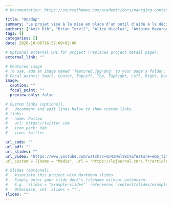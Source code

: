 ```yaml
---
# Documentation: https://sourcethemes.com/academic/docs/managing-content/

title: "Onadap"
summary: "Le projet vise à la mise en place d’un outil d’aide à la décision pour les hôpitaux et autres unités sensibles soumis à l’attrition du personnel atteint par le COVID-19. L’objectif est de produire des rapports journaliers permettant à la fois de visualiser l’évolution de l’épidémie à l’échelle de l’unité, mais aussi de proposer des projections à quelques jours et enfin d’évaluer a priori les scénarios de redéploiement des personnels ou de réorganisation interne."
authors: ["Amir Dib", "Brian Tervil", "Alice Nicolai", "Antoine Mazarguil", "Eglantine Schmiddt", "CITIO"]
tags: []
categories: []
date: 2020-10-06T16:57:09+02:00

# Optional external URL for project (replaces project detail page).
external_link: ""

# Featured image
# To use, add an image named `featured.jpg/png` to your page's folder.
# Focal points: Smart, Center, TopLeft, Top, TopRight, Left, Right, BottomLeft, Bottom, BottomRight.
image:
  caption: ""
  focal_point: ""
  preview_only: false

# Custom links (optional).
#   Uncomment and edit lines below to show custom links.
# links:
# - name: Follow
#   url: https://twitter.com
#   icon_pack: fab
#   icon: twitter

url_code: ""
url_pdf: ""
url_slides: ""
url_video: "https://www.youtube.com/watch?v=mJ43NwlYBiY&feature=emb_title"
url_custom = [{name = "Media", url = "https://lejournal.cnrs.fr/articles/un-logiciel-pour-gerer-les-forces-vives-dun-hopital-en-temps-de-crise"}]

# Slides (optional).
#   Associate this project with Markdown slides.
#   Simply enter your slide deck's filename without extension.
#   E.g. `slides = "example-slides"` references `content/slides/example-slides.md`.
#   Otherwise, set `slides = ""`.
slides: ""
---
```

